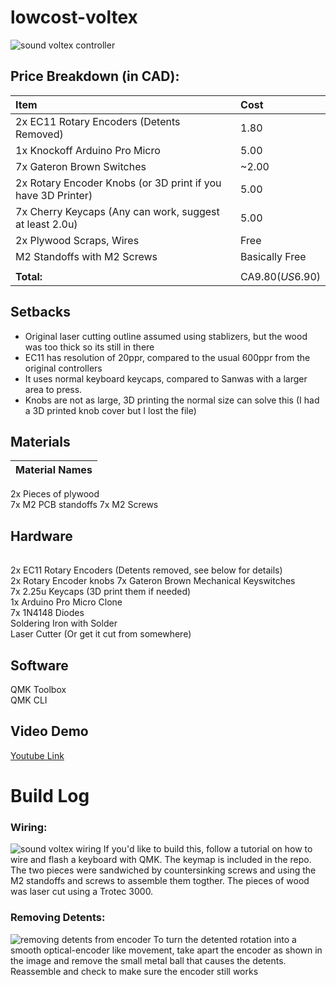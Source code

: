 # lowcost-voltex
![sound voltex controller](https://i.imgur.com/nk6UyFn.jpg)

## Price Breakdown (in CAD):  
| Item | Cost |
| :--------------- | :---------------- |
| 2x EC11 Rotary Encoders (Detents Removed)  | 1.80  |
| 1x Knockoff Arduino Pro Micro  | 5.00 |
| 7x Gateron Brown Switches | ~2.00 |
| 2x Rotary Encoder Knobs (or 3D print if you have 3D Printer)  | 5.00 |
| 7x Cherry Keycaps (Any can work, suggest at least 2.0u)  | 5.00 |
| 2x Plywood Scraps, Wires | Free |
| M2 Standoffs with M2 Screws | Basically Free | 
||
| **Total:** | CA$9.80 (US$6.90) |

## Setbacks
* Original laser cutting outline assumed using stablizers, but the wood was too thick so its still in there   
* EC11 has resolution of 20ppr, compared to the usual 600ppr from the original controllers  
* It uses normal keyboard keycaps, compared to Sanwas with a larger area to press.  
* Knobs are not as large, 3D printing the normal size can solve this (I had a 3D printed knob cover but I lost the file)  

## Materials
| Material Names |
| :--------------- |
2x Pieces of plywood  
7x M2 PCB standoffs
7x M2 Screws

## Hardware
||
| :--------------- |
2x EC11 Rotary Encoders (Detents removed, see below for details)  
2x Rotary Encoder knobs
7x Gateron Brown Mechanical Keyswitches  
7x 2.25u Keycaps (3D print them if needed)  
1x Arduino Pro Micro Clone  
7x 1N4148 Diodes  
Soldering Iron with Solder    
Laser Cutter (Or get it cut from somewhere)

## Software
QMK Toolbox  
QMK CLI

## Video Demo
[Youtube Link](https://youtu.be/W8n6pbJeWsM)

# Build Log
### Wiring:
![sound voltex wiring](https://cdn.discordapp.com/attachments/482050809463439391/705934792167784518/IMG_20200501_063012.jpg)
If you'd like to build this, follow a tutorial on how to wire and flash a keyboard with QMK. The keymap is included in the repo.  
The two pieces were sandwiched by countersinking screws and using the M2 standoffs and screws to assemble them togther. The pieces of wood was laser cut using a Trotec 3000. 

### Removing Detents: 
![removing detents from encoder](https://cdn.discordapp.com/attachments/482050809463439391/705935024838541353/IMG_20200402_183047.jpg)
To turn the detented rotation into a smooth optical-encoder like movement, take apart the encoder as shown in the image and remove the small metal ball that causes the detents. Reassemble and check to make sure the encoder still works
